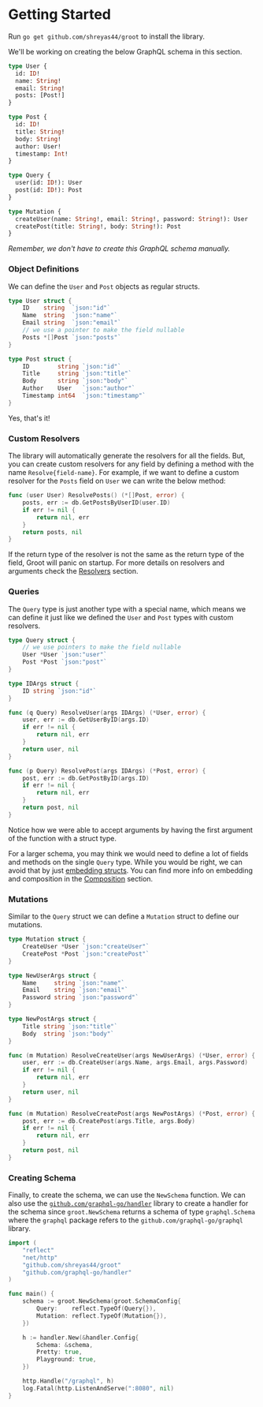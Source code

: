 # Getting Started

Run `go get github.com/shreyas44/groot` to install the library.

We'll be working on creating the below GraphQL schema in this section.

```graphql
type User {
  id: ID!
  name: String!
  email: String!
  posts: [Post!]
}

type Post {
  id: ID!
  title: String!
  body: String!
  author: User!
  timestamp: Int!
}

type Query {
  user(id: ID!): User
  post(id: ID!): Post
}

type Mutation {
  createUser(name: String!, email: String!, password: String!): User
  createPost(title: String!, body: String!): Post
}
```

_Remember, we don't have to create this GraphQL schema manually._

### Object Definitions

We can define the `User` and `Post` objects as regular structs.

```go
type User struct {
	ID    string  `json:"id"`
	Name  string  `json:"name"`
	Email string  `json:"email"`
	// we use a pointer to make the field nullable
	Posts *[]Post `json:"posts"`
}

type Post struct {
	ID        string `json:"id"`
	Title     string `json:"title"`
	Body      string `json:"body"`
	Author    User   `json:"author"`
	Timestamp int64  `json:"timestamp"`
}
```

Yes, that's it!

### Custom Resolvers

The library will automatically generate the resolvers for all the fields. But, you can create custom resolvers for any field by defining a method with the name `Resolve{field-name}`. For example, if we want to define a custom resolver for the `Posts` field on `User` we can write the below method:

```go
func (user User) ResolvePosts() (*[]Post, error) {
	posts, err := db.GetPostsByUserID(user.ID)
	if err != nil {
		return nil, err
	}
	return posts, nil
}
```

If the return type of the resolver is not the same as the return type of the field, Groot will panic on startup. For more details on resolvers and arguments check the [Resolvers](./resolvers) section.

### Queries

The `Query` type is just another type with a special name, which means we can define it just like we defined the `User` and `Post` types with custom resolvers.

```go
type Query struct {
	// we use pointers to make the field nullable
	User *User `json:"user"`
	Post *Post `json:"post"`
}

type IDArgs struct {
	ID string `json:"id"`
}

func (q Query) ResolveUser(args IDArgs) (*User, error) {
	user, err := db.GetUserByID(args.ID)
	if err != nil {
		return nil, err
	}
	return user, nil
}

func (p Query) ResolvePost(args IDArgs) (*Post, error) {
	post, err := db.GetPostByID(args.ID)
	if err != nil {
		return nil, err
	}
	return post, nil
}
```

Notice how we were able to accept arguments by having the first argument of the function with a struct type.

For a larger schema, you may think we would need to define a lot of fields and methods on the single `Query` type. While you would be right, we can avoid that by just [embedding structs](https://www.geeksforgeeks.org/composition-in-golangj/). You can find more info on embedding and composition in the [Composition](./composition) section.

### Mutations

Similar to the `Query` struct we can define a `Mutation` struct to define our mutations.

```go
type Mutation struct {
	CreateUser *User `json:"createUser"`
	CreatePost *Post `json:"createPost"`
}

type NewUserArgs struct {
	Name     string `json:"name"`
	Email    string `json:"email"`
	Password string `json:"password"`
}

type NewPostArgs struct {
	Title string `json:"title"`
	Body  string `json:"body"`
}

func (m Mutation) ResolveCreateUser(args NewUserArgs) (*User, error) {
	user, err := db.CreateUser(args.Name, args.Email, args.Password)
	if err != nil {
		return nil, err
	}
	return user, nil
}

func (m Mutation) ResolveCreatePost(args NewPostArgs) (*Post, error) {
	post, err := db.CreatePost(args.Title, args.Body)
	if err != nil {
		return nil, err
	}
	return post, nil
}
```

### Creating Schema

Finally, to create the schema, we can use the `NewSchema` function. We can also use the [`github.com/graphql-go/handler`](https://github.com/graphql-go/handler) library to create a handler for the schema since `groot.NewSchema` returns a schema of type `graphql.Schema` where the `graphql` package refers to the `github.com/graphql-go/graphql` library.

```go
import (
	"reflect"
	"net/http"
	"github.com/shreyas44/groot"
	"github.com/graphql-go/handler"
)

func main() {
	schema := groot.NewSchema(groot.SchemaConfig{
		Query:    reflect.TypeOf(Query{}),
		Mutation: reflect.TypeOf(Mutation{}),
	})

	h := handler.New(&handler.Config{
		Schema: &schema,
		Pretty: true,
		Playground: true,
	})

	http.Handle("/graphql", h)
	log.Fatal(http.ListenAndServe(":8080", nil)
}
```
